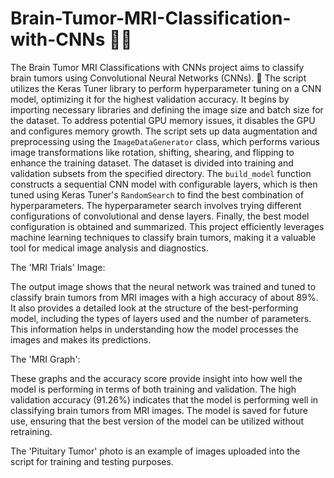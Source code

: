 # Brain-Tumor-MRI-Classification-with-CNNs 🧠🧠

The Brain Tumor MRI Classifications with CNNs project aims to classify brain tumors using Convolutional Neural Networks (CNNs). 🧠 The script utilizes the Keras Tuner library to perform hyperparameter tuning on a CNN model, optimizing it for the highest validation accuracy. It begins by importing necessary libraries and defining the image size and batch size for the dataset. To address potential GPU memory issues, it disables the GPU and configures memory growth. The script sets up data augmentation and preprocessing using the `ImageDataGenerator` class, which performs various image transformations like rotation, shifting, shearing, and flipping to enhance the training dataset. The dataset is divided into training and validation subsets from the specified directory. The `build_model` function constructs a sequential CNN model with configurable layers, which is then tuned using Keras Tuner's `RandomSearch` to find the best combination of hyperparameters. The hyperparameter search involves trying different configurations of convolutional and dense layers. Finally, the best model configuration is obtained and summarized. This project efficiently leverages machine learning techniques to classify brain tumors, making it a valuable tool for medical image analysis and diagnostics.


The 'MRI Trials' Image:

The output image shows that the neural network was trained and tuned to classify brain tumors from MRI images with a high accuracy of about 89%. It also provides a detailed look at the structure of the best-performing model, including the types of layers used and the number of parameters. This information helps in understanding how the model processes the images and makes its predictions.

The 'MRI Graph': 

These graphs and the accuracy score provide insight into how well the model is performing in terms of both training and validation. The high validation accuracy (91.26%) indicates that the model is performing well in classifying brain tumors from MRI images. The model is saved for future use, ensuring that the best version of the model can be utilized without retraining.

The 'Pituitary Tumor' photo is an example of images uploaded into the script for training and testing purposes. 





